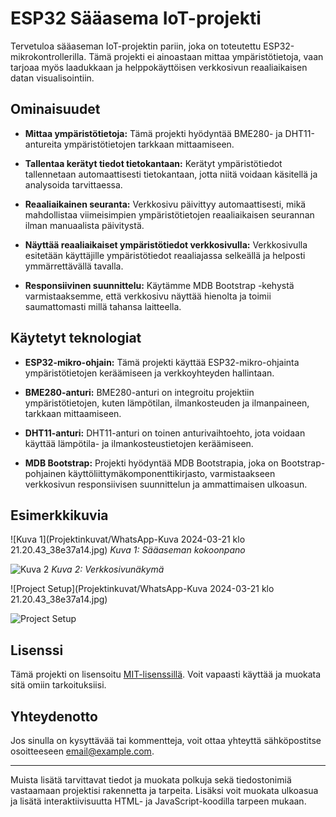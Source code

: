 # ESP32 Sääasema IoT-projekti

Tervetuloa sääaseman IoT-projektin pariin, joka on toteutettu ESP32-mikrokontrollerilla. Tämä projekti ei ainoastaan mittaa ympäristötietoja, vaan tarjoaa myös laadukkaan ja helppokäyttöisen verkkosivun reaaliaikaisen datan visualisointiin.

## Ominaisuudet

- **Mittaa ympäristötietoja:** Tämä projekti hyödyntää BME280- ja DHT11-antureita ympäristötietojen tarkkaan mittaamiseen.

- **Tallentaa kerätyt tiedot tietokantaan:** Kerätyt ympäristötiedot tallennetaan automaattisesti tietokantaan, jotta niitä voidaan käsitellä ja analysoida tarvittaessa.

- **Reaaliaikainen seuranta:** Verkkosivu päivittyy automaattisesti, mikä mahdollistaa viimeisimpien ympäristötietojen reaaliaikaisen seurannan ilman manuaalista päivitystä.

- **Näyttää reaaliaikaiset ympäristötiedot verkkosivulla:** Verkkosivulla esitetään käyttäjille ympäristötiedot reaaliajassa selkeällä ja helposti ymmärrettävällä tavalla.

- **Responsiivinen suunnittelu:** Käytämme MDB Bootstrap -kehystä varmistaaksemme, että verkkosivu näyttää hienolta ja toimii saumattomasti millä tahansa laitteella.

## Käytetyt teknologiat

- **ESP32-mikro-ohjain:** Tämä projekti käyttää ESP32-mikro-ohjainta ympäristötietojen keräämiseen ja verkkoyhteyden hallintaan.

- **BME280-anturi:** BME280-anturi on integroitu projektiin ympäristötietojen, kuten lämpötilan, ilmankosteuden ja ilmanpaineen, tarkkaan mittaamiseen.

- **DHT11-anturi:** DHT11-anturi on toinen anturivaihtoehto, jota voidaan käyttää lämpötila- ja ilmankosteustietojen keräämiseen.

- **MDB Bootstrap:** Projekti hyödyntää MDB Bootstrapia, joka on Bootstrap-pohjainen käyttöliittymäkomponenttikirjasto, varmistaakseen verkkosivun responsiivisen suunnittelun ja ammattimaisen ulkoasun.


## Esimerkkikuvia

![Kuva 1](Projektinkuvat/WhatsApp-Kuva 2024-03-21 klo 21.20.43_38e37a14.jpg)
*Kuva 1: Sääaseman kokoonpano*

![Kuva 2](kuvat/kuva2.jpg)
*Kuva 2: Verkkosivunäkymä*

![Project Setup](Projektinkuvat/WhatsApp-Kuva 2024-03-21 klo 21.20.43_38e37a14.jpg)

![Project Setup](images/project_setup.jpg)

## Lisenssi

Tämä projekti on lisensoitu [MIT-lisenssillä](LICENSE). Voit vapaasti käyttää ja muokata sitä omiin tarkoituksiisi.

## Yhteydenotto

Jos sinulla on kysyttävää tai kommentteja, voit ottaa yhteyttä sähköpostitse osoitteeseen [email@example.com](mailto:email@example.com).

---

Muista lisätä tarvittavat tiedot ja muokata polkuja sekä tiedostonimiä vastaamaan projektisi rakennetta ja tarpeita. Lisäksi voit muokata ulkoasua ja lisätä interaktiivisuutta HTML- ja JavaScript-koodilla tarpeen mukaan.
